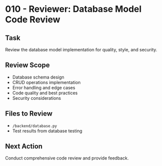 # 010 - Reviewer: Database Model Code Review

## Task
Review the database model implementation for quality, style, and security.

## Review Scope
- Database schema design
- CRUD operations implementation
- Error handling and edge cases
- Code quality and best practices
- Security considerations

## Files to Review
- `/backend/database.py`
- Test results from database testing

## Next Action
Conduct comprehensive code review and provide feedback.